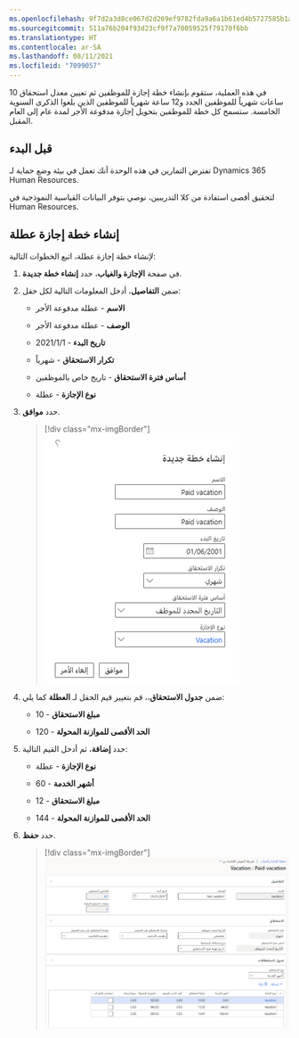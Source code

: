 ```yaml
---
ms.openlocfilehash: 9f7d2a3d8ce067d2d269ef9782fda9a6a1b61ed4b5727585b1a2f97252b46abf
ms.sourcegitcommit: 511a76b204f93d23cf9f7a70059525f79170f6bb
ms.translationtype: HT
ms.contentlocale: ar-SA
ms.lasthandoff: 08/11/2021
ms.locfileid: "7099057"
---
```

في هذه العملية، ستقوم بإنشاء خطة إجازة للموظفين ثم تعيين معدل استحقاق 10 ساعات شهرياً للموظفين الجدد و12 ساعة شهرياً للموظفين الذين بلغوا الذكرى السنوية الخامسة.
ستسمح كل خطة للموظفين بتحويل إجازة مدفوعة الأجر لمدة عام إلى العام المقبل.

## <a name="before-you-begin"></a>قبل البدء

تفترض التمارين في هذه الوحدة أنك تعمل في بيئة وضع حماية لـ Dynamics 365 Human Resources.

لتحقيق أقصى استفادة من كلا التدريبين، نوصي بتوفر البيانات القياسية النموذجية في Human Resources.

## <a name="create-a-vacation-leave-plan"></a>إنشاء خطة إجازة عطلة

لإنشاء خطة إجازة عطلة، اتبع الخطوات التالية:

1.  في صفحة **الإجازة والغياب**، حدد **إنشاء خطة جديدة**.

1.  ضمن **التفاصيل**، أدخل المعلومات التالية لكل حقل:

    - **الاسم** - عطلة مدفوعة الأجر

    - **الوصف** - عطلة مدفوعة الأجر

    - **تاريخ البدء** -‏ 1/‏1/‏2021

    - **تكرار الاستحقاق** - شهرياً

    - **أساس فترة الاستحقاق** - تاريخ خاص بالموظفين

    - **نوع الإجازة** - عطلة

1.  حدد **موافق**.

    > [!div class="mx-imgBorder"]
    > [![لقطة شاشة لإنشاء خطة إجازة وغياب جديدة.](../media/hr-leave-absence-exercise-create-plan.png)](../media/hr-leave-absence-exercise-create-plan.png#lightbox)

1.  ضمن **جدول الاستحقاق**،، قم بتغيير قيم الحقل لـ **العطلة** كما يلي:

    - **مبلغ الاستحقاق** -‏ 10

    - **الحد الأقصى للموازنة المحولة** -‏ 120

1.  حدد **إضافة**، ثم أدخل القيم التالية:

    - **نوع الإجازة** - عطلة

    - **أشهر الخدمة** -‏ 60

    - **مبلغ الاستحقاق** -‏ 12
    
    - **الحد الأقصى للموازنة المحولة** -‏ 144

1.  حدد **حفظ**.

    > [!div class="mx-imgBorder"]
    > [![لقطة شاشة لإعداد الاستحقاقات للخطة الجديدة.](../media/hr-leave-absence-exercise-accruals.png)](../media/hr-leave-absence-exercise-accruals.png#lightbox)
